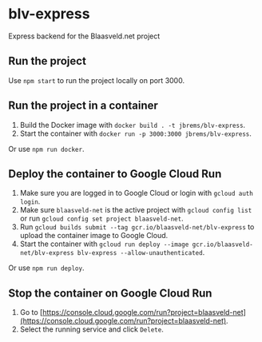 # blv-express
Express backend for the Blaasveld.net project

## Run the project

Use `npm start` to run the project locally on port 3000.

## Run the project in a container

1. Build the Docker image with `docker build . -t jbrems/blv-express`.
1. Start the container with `docker run -p 3000:3000 jbrems/blv-express`.

Or use `npm run docker`.

## Deploy the container to Google Cloud Run

1. Make sure you are logged in to Google Cloud or login with `gcloud auth login`.
1. Make sure `blaasveld-net` is the active project with `gcloud config list` or run `gcloud config set project blaasveld-net`.
1. Run `gcloud builds submit --tag gcr.io/blaasveld-net/blv-express` to upload the container image to Google Cloud.
1. Start the container with `gcloud run deploy --image gcr.io/blaasveld-net/blv-express blv-express --allow-unauthenticated`.

Or use `npm run deploy`.

## Stop the container on Google Cloud Run

1. Go to [https://console.cloud.google.com/run?project=blaasveld-net](https://console.cloud.google.com/run?project=blaasveld-net).
1. Select the running service and click `Delete`.

